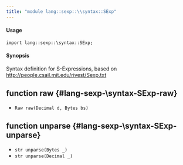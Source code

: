 ```yaml
---
title: "module lang::sexp::\\syntax::SExp"
---
```


#### Usage

`import lang::sexp::\syntax::SExp;`


#### Synopsis

Syntax definition for S-Expressions, based on http://people.csail.mit.edu/rivest/Sexp.txt


## function raw {#lang-sexp-\syntax-SExp-raw}

* ``Raw raw(Decimal d, Bytes bs)``

## function unparse {#lang-sexp-\syntax-SExp-unparse}

* ``str unparse(Bytes _)``
* ``str unparse(Decimal _)``

